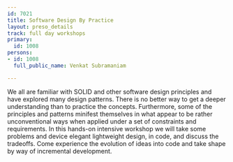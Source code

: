 ```yaml
---
id: 7021
title: Software Design By Practice
layout: preso_details
track: full day workshops
primary:
  id: 1008
persons:
- id: 1008
  full_public_name: Venkat Subramaniam

---
```

We all are familiar with SOLID and other software design principles and have explored many design patterns. There is no better way to get a deeper understanding than to practice the concepts. Furthermore, some of the principles and patterns minifest themselves in what appear to be rather unconventional ways when applied under a set of constraints and requirements. In this hands-on intensive workshop we will take some problems and device elegant lightweight design, in code, and discuss the tradeoffs. Come experience the evolution of ideas into code and take shape by way of incremental development.